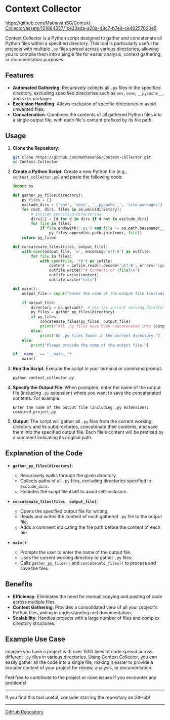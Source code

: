 # Context Collector


https://github.com/MathavanSG/Context-Collector/assets/121884337/1ce23ada-a20a-48c7-b7e9-ce46257020e5



Context Collector is a Python script designed to gather and concatenate all Python files within a specified directory. This tool is particularly useful for projects with multiple `.py` files spread across various directories, allowing you to compile them into a single file for easier analysis, context gathering, or documentation purposes.


## Features

- **Automated Gathering**: Recursively collects all `.py` files in the specified directory, excluding specified directories such as `env`, `venv`, `__pycache__`, and `site-packages`.
- **Exclusion Handling**: Allows exclusion of specific directories to avoid unwanted files.
- **Concatenation**: Combines the contents of all gathered Python files into a single output file, with each file's content prefixed by its file path.

## Usage

1. **Clone the Repository**:
   ```bash
   git clone https://github.com/MathavanSG/Context-Collector.git
   cd Context-Collector
   ```

2. **Create a Python Script**:
   Create a new Python file (e.g., `context_collector.py`) and paste the following code:

   ```python
   import os

   def gather_py_files(directory):
       py_files = []
       exclude_dirs = {'env', 'venv', '__pycache__', 'site-packages'}  # Add other directories to exclude if needed
       for root, dirs, files in os.walk(directory):
           # Exclude specified directories
           dirs[:] = [d for d in dirs if d not in exclude_dirs]
           for file in files:
               if file.endswith(".py") and file != os.path.basename(__file__):  # Exclude this script itself
                   py_files.append(os.path.join(root, file))
       return py_files

   def concatenate_files(files, output_file):
       with open(output_file, 'w', encoding='utf-8') as outfile:
           for file in files:
               with open(file, 'rb') as infile:
                   content = infile.read().decode('utf-8', errors='ignore')
                   outfile.write(f"# Contents of {file}\n")
                   outfile.write(content)
                   outfile.write("\n\n")

   def main():
       output_file = input("Enter the name of the output file (including .py extension): ")

       if output_file:
           directory = os.getcwd()  # Use the current working directory
           py_files = gather_py_files(directory)
           if py_files:
               concatenate_files(py_files, output_file)
               print(f"All .py files have been concatenated into {output_file}")
           else:
               print("No .py files found in the current directory.")
       else:
           print("Please provide the name of the output file.")

   if __name__ == '__main__':
       main()
   ```

3. **Run the Script**:
   Execute the script in your terminal or command prompt:
   ```bash
   python context_collector.py
   ```

4. **Specify the Output File**:
   When prompted, enter the name of the output file (including `.py` extension) where you want to save the concatenated contents. For example:
   ```
   Enter the name of the output file (including .py extension): combined_project.py
   ```

5. **Output**:
   The script will gather all `.py` files from the current working directory and its subdirectories, concatenate their contents, and save them into the specified output file. Each file's content will be prefixed by a comment indicating its original path.

## Explanation of the Code

- **`gather_py_files(directory)`**:
  - Recursively walks through the given directory.
  - Collects paths of all `.py` files, excluding directories specified in `exclude_dirs`.
  - Excludes the script file itself to avoid self-inclusion.

- **`concatenate_files(files, output_file)`**:
  - Opens the specified output file for writing.
  - Reads and writes the content of each gathered `.py` file to the output file.
  - Adds a comment indicating the file path before the content of each file.

- **`main()`**:
  - Prompts the user to enter the name of the output file.
  - Uses the current working directory to gather `.py` files.
  - Calls `gather_py_files()` and `concatenate_files()` to process and save the files.

## Benefits

- **Efficiency**: Eliminates the need for manual copying and pasting of code across multiple files.
- **Context Gathering**: Provides a consolidated view of all your project's Python files, aiding in understanding and documentation.
- **Scalability**: Handles projects with a large number of files and complex directory structures.

## Example Use Case

Imagine you have a project with over 1500 lines of code spread across different `.py` files in various directories. Using Context Collector, you can easily gather all the code into a single file, making it easier to provide a broader context of your project for review, analysis, or documentation.

Feel free to contribute to the project or raise issues if you encounter any problems!

---

If you find this tool useful, consider starring the repository on GitHub!

---

[GitHub Repository](https://github.com/MathavanSG/Context-Collector)
